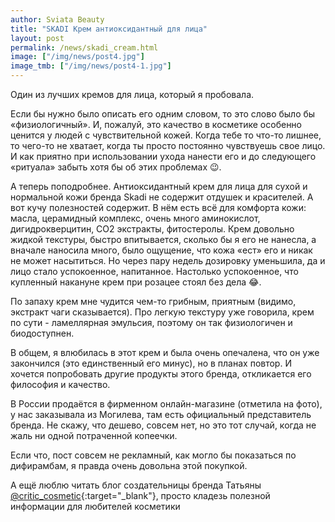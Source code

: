 ```yaml
---
author: Sviata Beauty
title: "SKADI Крем антиоксидантный для лица"
layout: post
permalink: /news/skadi_cream.html
image: ["/img/news/post4.jpg"]
image_tmb: ["/img/news/post4-1.jpg"]
---
```

Один из лучших кремов для лица, который я пробовала.

Если бы нужно было описать его одним словом, то это слово было бы «физиологичный». И, пожалуй, это качество в косметике особенно ценится у людей с чувствительной кожей. Когда тебе то что-то лишнее, то чего-то не хватает, когда ты просто постоянно чувствуешь свое лицо. И как приятно при использовании ухода нанести его и до следующего «ритуала» забыть хотя бы об этих проблемах :wink:.
													
А теперь поподробнее. Антиоксидантный крем для лица для сухой и нормальной кожи бренда Skadi не содержит отдушек и красителей. А вот кучу полезностей содержит. В нём есть всё для комфорта кожи: масла, церамидный комплекс, очень много аминокислот, дигидрокверцитин, CO2 экстракты, фитостеролы. Крем довольно жидкой текстуры, быстро впитывается, сколько бы я его не нанесла, а вначале наносила много, было ощущение, что кожа «ест» его и никак не может насытиться. Но через пару недель дозировку уменьшила, да и лицо стало успокоенное, напитанное. Настолько успокоенное, что купленный накануне крем при розацее стоял без дела :joy:.
													
По запаху крем мне чудится чем-то грибным, приятным (видимо, экстракт чаги сказывается). Про легкую текстуру уже говорила, крем по сути - ламеллярная эмульсия, поэтому он так физиологичен и биодоступнен.
													
В общем, я влюбилась в этот крем и была очень опечалена, что он уже закончился (это единственный его минус), но в планах повтор. И хочется попробовать другие продукты этого бренда, откликается его философия и качество.
													
В России продаётся в фирменном онлайн-магазине (отметила на фото), у нас заказывала из Могилева, там есть официальный представитель бренда. Не скажу, что дешево, совсем нет, но это тот случай, когда не жаль ни одной потраченной копеечки.
													
Если что, пост совсем не рекламный, как могло бы показаться по дифирамбам, я правда очень довольна этой покупкой.

А ещё люблю читать блог создательницы бренда Татьяны [@critic_cosmetic](https://www.instagram.com/critic_cosmetic/){:target="_blank"}, просто кладезь полезной информации для любителей косметики

